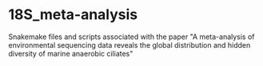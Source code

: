 # 18S_meta-analysis
Snakemake files and scripts associated with the paper "A meta-analysis of environmental sequencing data reveals the global distribution and hidden diversity of marine anaerobic ciliates"
